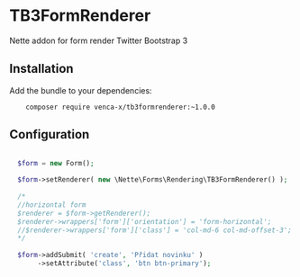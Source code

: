 TB3FormRenderer
===============

Nette addon for form render Twitter Bootstrap 3

Installation
------------

Add the bundle to your dependencies:

		composer require venca-x/tb3formrenderer:~1.0.0
 
Configuration
-------------

```php

  $form = new Form();
        
  $form->setRenderer( new \Nette\Forms\Rendering\TB3FormRenderer() );
  
  /*
  //horizontal form
  $renderer = $form->getRenderer();
  $renderer->wrappers['form']['orientation'] = 'form-horizontal';
  //$renderer->wrappers['form']['class'] = 'col-md-6 col-md-offset-3';
  */
  
  $form->addSubmit( 'create', 'Přidat novinku' )
       ->setAttribute('class', 'btn btn-primary');  

```